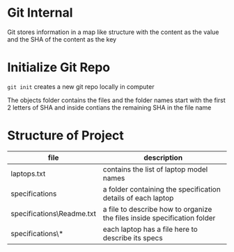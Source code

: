 # Git Internal

Git stores information in a map like structure with the content as the value and the SHA of the content as the key

# Initialize Git Repo

`git init` creates a new git repo locally in computer

The objects folder contains the files and the folder names start with the first 2 letters of SHA and inside contians the remaining SHA in the file name

# Structure of Project

|file| description|
|-----------|------------|
|laptops.txt| contains the list of laptop model names|
|specifications| a folder containing the specification details of each laptop|
|specifications\Readme.txt| a file to describe how to organize the files inside specification folder|
|specifications\\*| each laptop has a file here to describe its specs|

